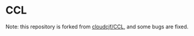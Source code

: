 # CCL
Note: this repository is forked from [cloudcjf/CCL](https://github.com/cloudcjf/CCL), and some bugs are fixed.
